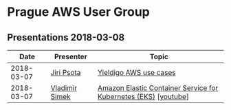 # Prague AWS User Group

## Presentations 2018-03-08

| Date       | Presenter                                                  | Topic                                                                                                                                         |
|------------|------------------------------------------------------------|-----------------------------------------------------------------------------------------------------------------------------------------------|
| 2018-03-07 | [Jiri Psota](https://www.linkedin.com/in/jpsota/)          | [Yieldigo AWS use cases](2018-03-07-Jiri_Psota-Yieldigo_AWS_use_cases.pdf)                                                                    |
| 2018-03-07 | [Vladimir Simek](https://www.linkedin.com/in/vsimek/)      | [Amazon Elastic Container Service for Kubernetes (EKS)](2018-03-07-Vladimir_Simek-Intro_to_EKS.pdf) [[youtube](https://youtu.be/_weoajDHehg)] |
